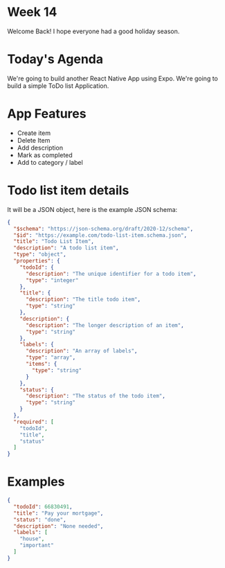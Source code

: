 # Week 14

Welcome Back! I hope everyone had a good holiday season. 

# Today's Agenda

We're going to build another React Native App using Expo. We're going to build a simple ToDo list Application. 

# App Features 

* Create item 
* Delete Item
* Add description
* Mark as completed
* Add to category / label

# Todo list item details

It will be a JSON object, here is the example JSON schema: 

```json
{
  "$schema": "https://json-schema.org/draft/2020-12/schema",
  "$id": "https://example.com/todo-list-item.schema.json",
  "title": "Todo List Item",
  "description": "A todo list item",
  "type": "object",
  "properties": {
    "todoId": {
      "description": "The unique identifier for a todo item",
      "type": "integer"
    },
    "title": {
      "description": "The title todo item",
      "type": "string"
    },
    "description": {
      "description": "The longer description of an item",
      "type": "string"
    },
    "labels": {
      "description": "An array of labels",
      "type": "array",
      "items": {
        "type": "string"
      }
    },
    "status": {
      "description": "The status of the todo item",
      "type": "string"
    }
  },
  "required": [
    "todoId",
    "title",
    "status"
  ]
}
```

# Examples

```json
{
  "todoId": 66830491,
  "title": "Pay your mortgage",
  "status": "done",
  "description": "None needed",
  "labels": [
    "house",
    "important"
  ]
}
```
